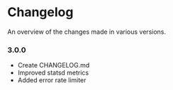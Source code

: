 # Changelog

An overview of the changes made in various versions.

### 3.0.0
  - Create CHANGELOG.md
  - Improved statsd metrics
  - Added error rate limiter
